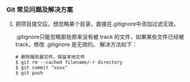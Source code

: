 ### Git 常见问题及解决方案

1. 把项目提交后，想忽略某个目录，直接在.gitignore中添加过滤无效。

    .gitignore只能忽略那些原来没有被 track 的文件，如果某些文件已经被track，修改 .gitignore 是无效的。
    解决方法如下：
    ```
    # 删除服务器文件，保留本地文件
    $ git rm --cached filename/-r directory
    $ git commit "xxxx"
    $ git push
    ```
